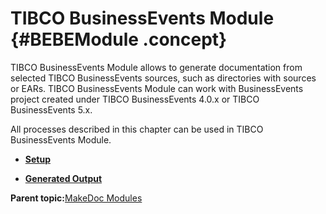 # TIBCO BusinessEvents Module {#BEBEModule .concept}

TIBCO BusinessEvents Module allows to generate documentation from selected TIBCO BusinessEvents sources, such as directories with sources or EARs. TIBCO BusinessEvents Module can work with BusinessEvents project created under TIBCO BusinessEvents 4.0.x or TIBCO BusinessEvents 5.x.

All processes described in this chapter can be used in TIBCO BusinessEvents Module.

-   **[Setup](../../modules/bebe/setup/index.md)**  

-   **[Generated Output](../../modules/bebe/output/index.md)**  


**Parent topic:**[MakeDoc Modules](../../modules/index.md)

